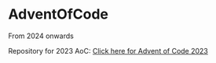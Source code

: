 # AdventOfCode
From 2024 onwards

Repository for 2023 AoC:
<a href="https://github.com/Mutton9558/AdventOfCode2023">Click here for Advent of Code 2023</a>
